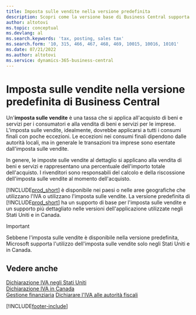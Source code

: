 ```yaml
---
title: Imposta sulle vendite nella versione predefinita
description: Scopri come la versione base di Business Central supporta l'imposta sulle vendite e ottieni una descrizione del concetto di base.
author: altotovi
ms.topic: conceptual
ms.devlang: al
ms.search.keywords: 'tax, posting, sales tax'
ms.search.form: '10, 315, 466, 467, 468, 469, 10015, 10016, 10101'
ms.date: 07/21/2022
ms.author: altotovi
ms.service: dynamics-365-business-central
---
```


# <a name="sales-tax-in-the-default-version-of-business-central"></a>Imposta sulle vendite nella versione predefinita di Business Central

Un'**imposta sulle vendite** è una tassa che si applica all'acquisto di beni e servizi per i consumatori e alla vendita di beni e servizi per le imprese. L'imposta sulle vendite, idealmente, dovrebbe applicarsi a tutti i consumi finali con poche eccezioni. Le eccezioni nei consumi finali dipendono dalle autorità locali, ma in generale le transazioni tra imprese sono esentate dall'imposta sulle vendite.  

In genere, le imposte sulle vendite al dettaglio si applicano alla vendita di beni e servizi e rappresentano una percentuale dell'importo totale dell'acquisto. I rivenditori sono responsabili del calcolo e della riscossione dell'imposta sulle vendite al momento dell'acquisto.  

[!INCLUDE[prod_short](includes/prod_short.md)] è disponibile nei paesi o nelle aree geografiche che utilizzano l'IVA o utilizzano l'imposta sulle vendite. La versione predefinita di [!INCLUDE[prod_short](includes/prod_short.md)] ha un supporto di base per l'imposta sulle vendite e un supporto più dettagliato nelle versioni dell'applicazione utilizzate negli Stati Uniti e in Canada.

> [!IMPORTANT]
> Sebbene l'imposta sulle vendite è disponibile nella versione predefinita, Microsoft supporta l'utilizzo dell'imposta sulle vendite solo negli Stati Uniti e in Canada.

## <a name="see-also"></a>Vedere anche

[Dichiarazione IVA negli Stati Uniti](localfunctionality/UnitedStates/us-sales-tax.md)  
[Dichiarazione IVA in Canada](localfunctionality/canada/ca-sales-tax.md)  
[Gestione finanziaria](finance.md)
[Dichiarare l'IVA alle autorità fiscali](finance-how-report-vat.md)

[!INCLUDE[footer-include](includes/footer-banner.md)]
